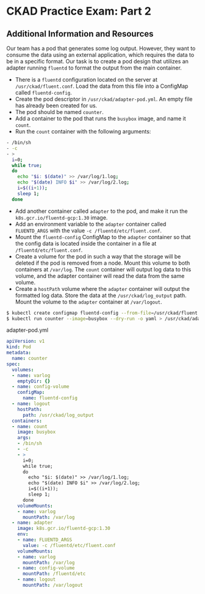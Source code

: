 # CKAD Practice Exam: Part 2

## Additional Information and Resources

Our team has a pod that generates some log output. However, they want to consume the data using an external application, which requires the data to be in a specific format. Our task is to create a pod design that utilizes an adapter running `fluentd` to format the output from the main container.

* There is a `fluentd` configuration located on the server at `/usr/ckad/fluent.conf`. Load the data from this file into a ConfigMap called `fluentd-config`.
* Create the pod descriptor in `/usr/ckad/adapter-pod.yml`. An empty file has already been created for us.
* The pod should be named `counter`.
* Add a container to the pod that runs the `busybox` image, and name it `count`.
* Run the `count` container with the following arguments:

```bash
- /bin/sh
- -c
- >
  i=0;
  while true;
  do
    echo "$i: $(date)" >> /var/log/1.log;
    echo "$(date) INFO $i" >> /var/log/2.log;
    i=$((i+1));
    sleep 1;
  done
```

* Add another container called `adapter` to the pod, and make it run the `k8s.gcr.io/fluentd-gcp:1.30` image.
* Add an environment variable to the `adapter` container called `FLUENTD_ARGS` with the value `-c /fluentd/etc/fluent.conf`.
* Mount the `fluentd-config` ConfigMap to the `adapter` container so that the config data is located inside the container in a file at `/fluentd/etc/fluent.conf`.
* Create a volume for the pod in such a way that the storage will be deleted if the pod is removed from a node. Mount this volume to both containers at `/var/log`. The `count` container will output log data to this volume, and the adapter container will read the data from the same volume.
* Create a `hostPath` volume where the `adapter` container will output the formatted log data. Store the data at the `/usr/ckad/log_output` path. Mount the volume to the `adapter` container at `/var/logout`.

```bash
$ kubectl create configmap fluentd-config --from-file=/usr/ckad/fluent.conf
$ kubectl run counter --image=busybox --dry-run -o yaml > /usr/ckad/adapter-pod.yml
```

adapter-pod.yml

```yaml
apiVersion: v1
kind: Pod
metadata:
  name: counter
spec:
  volumes:
  - name: varlog
    emptyDir: {}
  - name: config-volume
    configMap:
      name: fluentd-config
  - name: logout
    hostPath:
      path: /usr/ckad/log_output
  containers:
  - name: count
    image: busybox
    args:
    - /bin/sh
    - -c
    - >
      i=0;
      while true;
      do
        echo "$i: $(date)" >> /var/log/1.log;
        echo "$(date) INFO $i" >> /var/log/2.log;
        i=$((i+1));
        sleep 1;
      done
    volumeMounts:
    - name: varlog
      mountPath: /var/log
  - name: adapter
    image: k8s.gcr.io/fluentd-gcp:1.30
    env:
    - name: FLUENTD_ARGS
      value: -c /fluentd/etc/fluent.conf
    volumeMounts:
    - name: varlog
      mountPath: /var/log
    - name: config-volume
      mountPath: /fluentd/etc
    - name: logout
      mountPath: /var/logout
```
